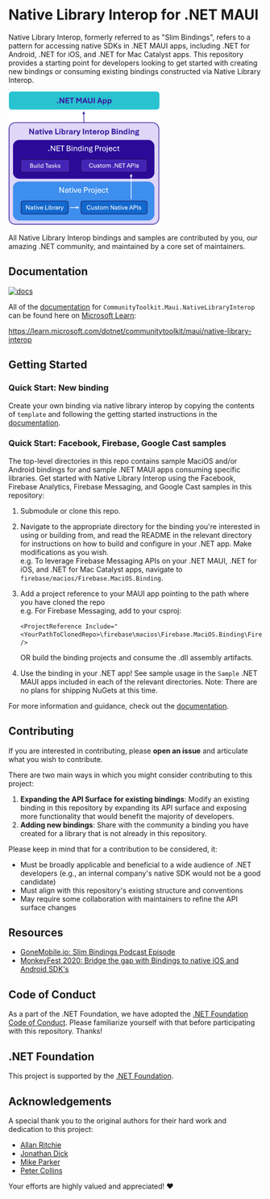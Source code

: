 # Native Library Interop for .NET MAUI

Native Library Interop, formerly referred to as "Slim Bindings", refers to a pattern for accessing native SDKs in .NET MAUI apps, including .NET for Android, .NET for iOS, and .NET for Mac Catalyst apps. This repository provides a starting point for developers looking to get started with creating new bindings or consuming existing bindings constructed via Native Library Interop.

<img width="300" alt="Native Library Interop Binding overview" src="docs/assets/native-library-interop-binding-overview.png"></a>

All Native Library Interop bindings and samples are contributed by you, our amazing .NET community, and maintained by a core set of maintainers.

## Documentation

<a href="https://learn.microsoft.com/dotnet/communitytoolkit/maui/get-started?tabs=CommunityToolkitMaui"><img width="200" alt="docs" src="https://user-images.githubusercontent.com/13558917/232885041-35b62d65-26d3-44a7-a525-5239ac811498.png"></a>

All of the [documentation](https://learn.microsoft.com/dotnet/communitytoolkit/maui/native-library-interop) for `CommunityToolkit.Maui.NativeLibraryInterop` can be found here on [Microsoft Learn](https://learn.microsoft.com/dotnet/communitytoolkit/maui/native-library-interop):

https://learn.microsoft.com/dotnet/communitytoolkit/maui/native-library-interop

## Getting Started

### Quick Start: New binding

Create your own binding via native library interop by copying the contents of `template` and following the getting started instructions in the [documentation](https://learn.microsoft.com/dotnet/communitytoolkit/maui/native-library-interop/get-started).

### Quick Start: Facebook, Firebase, Google Cast samples

The top-level directories in this repo contains sample MaciOS and/or Android bindings for and sample .NET MAUI apps consuming specific libraries. Get started with Native Library Interop using the Facebook, Firebase Analytics, Firebase Messaging, and Google Cast samples in this repository:

1. Submodule or clone this repo.

2. Navigate to the appropriate directory for the binding you're interested in using or building from, and read the README in the relevant directory for instructions on how to build and configure in your .NET app. Make modifications as you wish. <br>
e.g. To leverage Firebase Messaging APIs on your .NET MAUI, .NET for iOS, and .NET for Mac Catalyst apps, navigate to `firebase/macios/Firebase.MaciOS.Binding`.

3. Add a project reference to your MAUI app pointing to the path where you have cloned the repo <br>
e.g. For Firebase Messaging, add to your csproj:
    ```xaml
    <ProjectReference Include="<YourPathToClonedRepo>\firebase\macios\Firebase.MaciOS.Binding\Firebase.MaciOS.Binding.csproj" />
    ```
    OR build the binding projects and consume the .dll assembly artifacts.

4. Use the binding in your .NET app! See sample usage in the `Sample` .NET MAUI apps included in each of the relevant directories.
Note: There are no plans for shipping NuGets at this time.

For more information and guidance, check out the [documentation](https://learn.microsoft.com/dotnet/communitytoolkit/maui/native-library-interop/get-started).

## Contributing

If you are interested in contributing, please **open an issue** and articulate what you wish to contribute.

There are two main ways in which you might consider contributing to this project:

1. **Expanding the API Surface for existing bindings**: Modify an existing binding in this repository by expanding its API surface and exposing more functionality that would benefit the majority of developers.
2. **Adding new bindings**: Share with the community a binding you have created for a library that is not already in this repository.

Please keep in mind that for a contribution to be considered, it:
* Must be broadly applicable and beneficial to a wide audience of .NET developers (e.g., an internal company's native SDK would not be a good candidate)
* Must align with this repository's existing structure and conventions
* May require some collaboration with maintainers to refine the API surface changes

## Resources

- [GoneMobile.io: Slim Bindings Podcast Episode](https://www.gonemobile.io/101)
- [MonkeyFest 2020: Bridge the gap with Bindings to native iOS and Android SDK's](https://www.youtube.com/watch?v=bgK_6anwMcw)

## Code of Conduct
As a part of the .NET Foundation, we have adopted the [.NET Foundation Code of Conduct](https://dotnetfoundation.org/code-of-conduct). Please familiarize yourself with that before participating with this repository. Thanks!

## .NET Foundation
This project is supported by the [.NET Foundation](https://dotnetfoundation.org).

## Acknowledgements
A special thank you to the original authors for their hard work and dedication to this project:
- [Allan Ritchie](https://github.com/aritchie)
- [Jonathan Dick](https://github.com/Redth)
- [Mike Parker](https://github.com/mikeparker104)
- [Peter Collins](https://github.com/pjcollins)

Your efforts are highly valued and appreciated! ❤️
